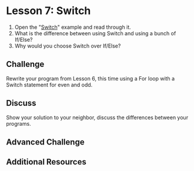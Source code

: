 # Lesson 7: Switch

1. Open the "[Switch](https://gobyexample.com/switch)" example and read through it.
2. What is the difference between using Switch and using a bunch of If/Else?
3. Why would you choose Switch over If/Else?

## Challenge

Rewrite your program from Lesson 6, this time using a For loop with a Switch statement for even and odd.

## Discuss

Show your solution to your neighbor, discuss the differences between your programs.

## Advanced Challenge

## Additional Resources



